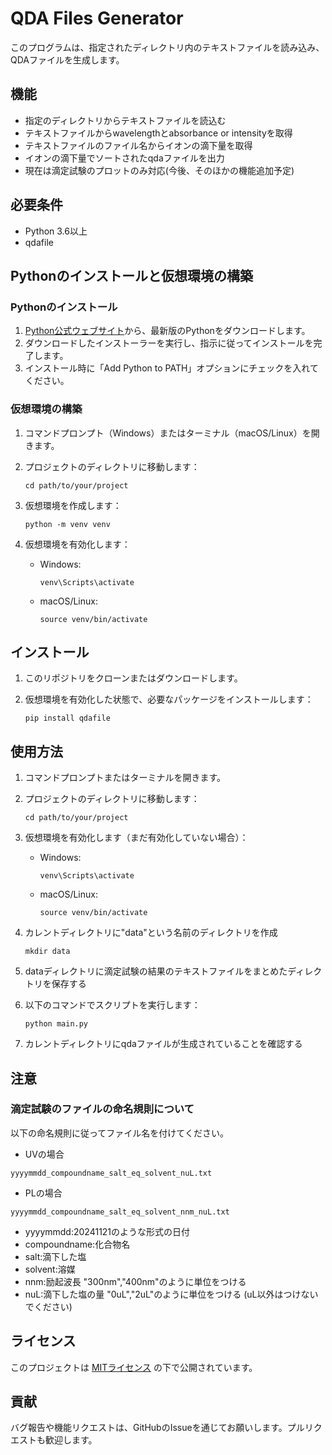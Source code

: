 # QDA Files Generator

このプログラムは、指定されたディレクトリ内のテキストファイルを読み込み、QDAファイルを生成します。

## 機能

- 指定のディレクトリからテキストファイルを読込む
- テキストファイルからwavelengthとabsorbance or intensityを取得
- テキストファイルのファイル名からイオンの滴下量を取得
- イオンの滴下量でソートされたqdaファイルを出力
- 現在は滴定試験のプロットのみ対応(今後、そのほかの機能追加予定)

## 必要条件

- Python 3.6以上
- qdafile


## Pythonのインストールと仮想環境の構築

### Pythonのインストール

1. [Python公式ウェブサイト](https://www.python.org/downloads/)から、最新版のPythonをダウンロードします。
2. ダウンロードしたインストーラーを実行し、指示に従ってインストールを完了します。
3. インストール時に「Add Python to PATH」オプションにチェックを入れてください。

### 仮想環境の構築

1. コマンドプロンプト（Windows）またはターミナル（macOS/Linux）を開きます。

2. プロジェクトのディレクトリに移動します：
   ```
   cd path/to/your/project
   ```

3. 仮想環境を作成します：
   ```
   python -m venv venv
   ```

4. 仮想環境を有効化します：
   - Windows:
     ```
     venv\Scripts\activate
     ```
   - macOS/Linux:
     ```
     source venv/bin/activate
     ```

## インストール

1. このリポジトリをクローンまたはダウンロードします。

2. 仮想環境を有効化した状態で、必要なパッケージをインストールします：
   ```
   pip install qdafile
   ```


## 使用方法

1. コマンドプロンプトまたはターミナルを開きます。

2. プロジェクトのディレクトリに移動します：
   ```
   cd path/to/your/project
   ```

3. 仮想環境を有効化します（まだ有効化していない場合）：
   - Windows:
     ```
     venv\Scripts\activate
     ```
   - macOS/Linux:
     ```
     source venv/bin/activate
     ```


4. カレントディレクトリに"data"という名前のディレクトリを作成
    ```
    mkdir data
    ```

5. dataディレクトリに滴定試験の結果のテキストファイルをまとめたディレクトリを保存する

6. 以下のコマンドでスクリプトを実行します：
   ```
   python main.py
   ```

7. カレントディレクトリにqdaファイルが生成されていることを確認する


## 注意
### 滴定試験のファイルの命名規則について
以下の命名規則に従ってファイル名を付けてください。
- UVの場合
```
yyyymmdd_compoundname_salt_eq_solvent_nuL.txt
```
- PLの場合
```
yyyymmdd_compoundname_salt_eq_solvent_nnm_nuL.txt
```
- yyyymmdd:20241121のような形式の日付
- compoundname:化合物名
- salt:滴下した塩
- solvent:溶媒
- nnm:励起波長 "300nm","400nm"のように単位をつける
- nuL:滴下した塩の量 "0uL","2uL"のように単位をつける (uL以外はつけないでください)







## ライセンス

このプロジェクトは [MITライセンス](LICENSE) の下で公開されています。

## 貢献

バグ報告や機能リクエストは、GitHubのIssueを通じてお願いします。プルリクエストも歓迎します。



